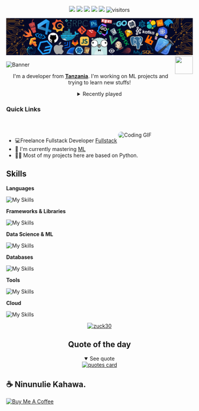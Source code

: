 
<!--   my-icons -->
<p align="center">
    <a href="https://github.com/zuck30/zuck30"><img src="https://img.shields.io/badge/status-updating-brightgreen.svg"></a>
    <a href="https://github.com/python/cpython"><img src="https://img.shields.io/badge/Python-3.12-FF1493.svg"></a>
    <a href="https://github.com/zuck30/zuck30/graphs/contributors"><img src="https://img.shields.io/github/contributors/zuck30/zuck30?color=blue"></a>
    <a href="https://github.com/zuck30/zuck30/stargazers"><img src="https://img.shields.io/github/stars/zuck30/zuck30.svg?logo=github"></a>
    <a href="https://github.com/zuck30/zuck30/network/members"><img src="https://img.shields.io/github/forks/zuck30/zuck30.svg?color=blue&logo=github"></a>
    <img src="https://visitor-badge.laobi.icu/badge?page_id=zuck30.zuck30" alt="visitors"/>   
</p>

<!--   my-header-img -->
![](./src/header.png)
<a href="https://www.python.org/"><img src="https://upload.wikimedia.org/wikipedia/commons/c/c3/Python-logo-notext.svg" align="right" height="48" width="48" ></a>



![Banner](https://capsule-render.vercel.app/api?type=venom&height=200&color=0:43cea2,100:185a9d&text=%20Zuck30&textBg=false&desc=(he/him/mwanamume/mume)&descAlign=79&fontAlign=50&descAlignY=70&fontColor=f7f5f5)
<p align="center">I'm a developer from <strong><a href="https://www.google.com/travel/things-to-do?dest_src=ut&dest_mid=%2Fm%2F0htfv">Tanzania</a></strong>. I'm working on ML projects and trying to learn new stuffs!</p>



<div align="center">

<details>
  <summary>Recently played</summary>
  <a href="https://open.spotify.com/user/31mpawo7brnhlosrwln3rrpaocqy?si=fe662605da5643c7">
    <img src="https://spotify-recently-played-readme.vercel.app/api?user=31mpawo7brnhlosrwln3rrpaocqy&count=10" alt="Recently played">
  </a>
</details>

</div>





<h3>Quick Links</h3>

<div align="left">
    <a href="mailto:mwalyangashadrack@gmail.com"><img src="https://img.shields.io/badge/Mail%20me-30302f?style=flat-square&logo=gmail" alt="" srcset=""></a>
    <a href="https://sheddysilicon.netlify.app"><img src="https://img.shields.io/badge/Me-30302f?style=flat-square&logo=firefox" alt="" srcset=""></a>
</div>

<br>
<a href="https://github.com/zuck30"> <img src="https://media3.giphy.com/media/v1.Y2lkPTc5MGI3NjExdHE4em8yeGE4enVvOXBwMTkwNTBsaWprcXlmYW1vemszcHMxZnhxcCZlcD12MV9pbnRlcm5hbF9naWZfYnlfaWQmY3Q9Zw/26vACLXgansDXwHzzI/giphy.gif" width="40%" align="right" style="border-radius:10px; animation: float 6s ease-in-out infinite;" alt="Coding GIF">
  </a>

<ul>
<li>
💻Freelance Fullstack Developer <a href="https://www.coursera.org/articles/full-stack-developer">Fullstack </a>
</li>
    <li>
    🔭 I'm currently mastering <a href="https://www.python.org/events/python-user-group/1310/">ML</a>
    </li>
    <li>👨‍💻 Most of my projects here are based on Python.</li>
</ul>





<h2 id=lang>Skills</h2>

**Languages**

![My Skills](https://skillicons.dev/icons?i=python,js,html,css,cpp,bash,md,lua&perline=10)

**Frameworks & Libraries**

![My Skills](https://skillicons.dev/icons?i=vue,nuxt,react,fastapi,tailwind&perline=10)

**Data Science & ML**

![My Skills](https://skillicons.dev/icons?i=tensorflow,pytorch&perline=10)


**Databases**

![My Skills](https://skillicons.dev/icons?i=sqlite,mysql&perline=10)

**Tools**

![My Skills](https://skillicons.dev/icons?i=apple,gmail,npm,docker,notion,vscode,git,github,arduino,coffeescript,linux,postman,latex,vim&perline=20)

**Cloud**

![My Skills](https://skillicons.dev/icons?i=netlify,vercel&perline=10)

<p align="center"> <a href="https://github.com/ryo-ma/github-profile-trophy"><img src="https://github-profile-trophy.vercel.app/?username=zuck30&theme=dracula&column=-1&,PullRequest,Repositories,Commits,Issues" alt="zuck30" /></a> </p>

<div align="center">
<h2>Quote of the day</h2>
<details open>
    <summary>See quote</summary>
    <a href="https://github.com/piyushsuthar/github-readme-quotes">
        <img src="https://quotes-github-readme.vercel.app/api?type=horizontal&theme=tokyonight" alt="quotes card">
    </a>
</details>


</div>

<h2>☕️ Ninunulie Kahawa.</h2>
<p>
    <a href="https://www.buymeacoffee.com/zuck30" target="_blank"><img src="https://cdn.buymeacoffee.com/buttons/v2/default-red.png" alt="Buy Me A Coffee" height="30px" ></a>

</p>
    




<!-- 
<div align="center">
<blockquote>
<p><em>"Regret was the wake-up call. Action is the answer."</em></p>
<p><strong> S.T John</strong></p>
</blockquote>
</div> -->
